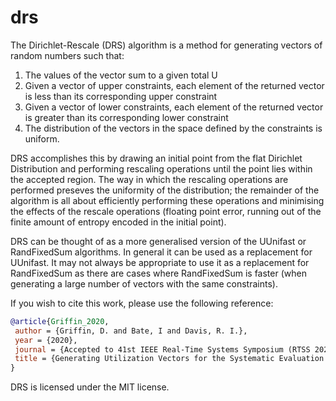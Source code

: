 # drs

The Dirichlet-Rescale (DRS) algorithm is a method for generating
vectors of random numbers such that:

1. The values of the vector sum to a given total U
2. Given a vector of upper constraints, each element of the returned vector is less than its corresponding upper constraint
3. Given a vector of lower constraints, each element of the returned vector is greater than its corresponding lower constraint
4. The distribution of the vectors in the space defined by the constraints is uniform.

DRS accomplishes this by drawing an initial point from the flat Dirichlet
Distribution and performing rescaling operations until the point
lies within the accepted region. The way in which the rescaling
operations are performed preseves the uniformity of the distribution;
the remainder of the algorithm is all about efficiently performing
these operations and minimising the effects of the rescale operations
(floating point error, running out of the finite amount of entropy
encoded in the initial point).

DRS can be thought of as a more generalised version of the UUnifast
or RandFixedSum algorithms. In general it can be used as a replacement
for UUnifast. It may not always be appropriate to use it as a replacement
for RandFixedSum as there are cases where RandFixedSum is faster (when
generating a large number of vectors with the same constraints).

If you wish to cite this work, please use the following reference:

```bibtex
@article{Griffin_2020,
 author = {Griffin, D. and Bate, I and Davis, R. I.},
 year = {2020},
 journal = {Accepted to 41st IEEE Real-Time Systems Symposium (RTSS 2020)},
 title = {Generating Utilization Vectors for the Systematic Evaluation of Schedulability Tests}
}
```

DRS is licensed under the MIT license.
